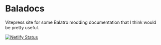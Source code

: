 # Baladocs

Vitepress site for some Balatro modding documentation that I think would be pretty useful.

[![Netlify Status](https://api.netlify.com/api/v1/badges/0775c1c1-00de-4b14-9c77-4f151a96de1e/deploy-status)](https://app.netlify.com/projects/baladocs/deploys)